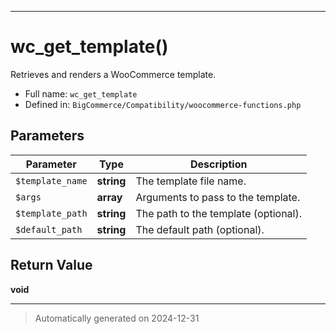 ***

# wc_get_template()

Retrieves and renders a WooCommerce template.




* Full name: `wc_get_template`
* Defined in: `BigCommerce/Compatibility/woocommerce-functions.php`

## Parameters

| Parameter | Type | Description |
|-----------|------|-------------|
| `$template_name` | **string** | The template file name. |
| `$args` | **array** | Arguments to pass to the template. |
| `$template_path` | **string** | The path to the template (optional). |
| `$default_path` | **string** | The default path (optional). |

## Return Value

**void**



***
> Automatically generated on 2024-12-31
